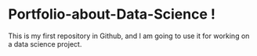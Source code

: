 # Portfolio-about-Data-Science !
This is my first repository in Github, and I am going to use it for working on a data science project. 
